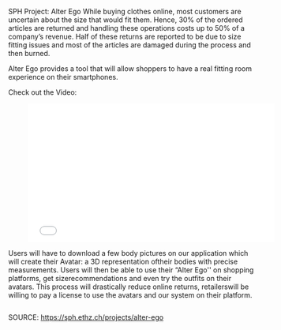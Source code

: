 SPH Project: Alter Ego
While buying clothes online, most customers are uncertain about the size that would fit them. Hence, 30% of the ordered articles are returned and handling these operations costs up to 50% of a company’s revenue. Half of these returns are reported to be due to size fitting issues and most of the articles are damaged during the process and then burned.

Alter Ego provides a tool that will allow shoppers to have a real fitting room experience on their smartphones.

Check out the Video:

<figure><iframe frameborder="0" height="281" src="//www.youtube.com/embed/f9EURYjRkQE" width="500"></iframe></figure>

Users will have to download a few body pictures on our application which will create their Avatar: a 3D representation oftheir bodies with precise measurements. Users will then be able to use their “Alter Ego'' on shopping platforms, get sizerecommendations and even try the outfits on their avatars. This process will drastically reduce online returns, retailerswill be willing to pay a license to use the avatars and our system on their platform.

<figure><img alt="" src="https://sph.ethz.ch/uploads/images/Alter-Ego_second.jpeg"/></figure>


SOURCE: https://sph.ethz.ch/projects/alter-ego